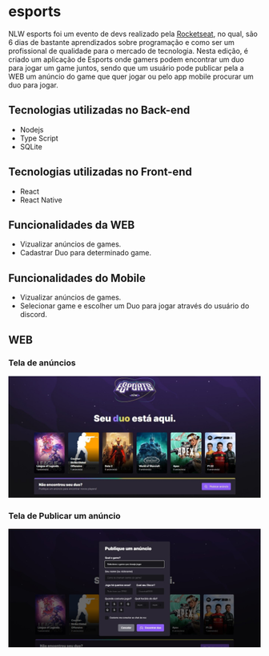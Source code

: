 # esports
 NLW esports foi um evento de devs realizado pela [Rocketseat](https://www.rocketseat.com.br/), no qual, são 6 dias de bastante aprendizados sobre programação e como ser um profissional de qualidade para o mercado de tecnologia.
 Nesta edição, é criado um aplicação de Esports onde gamers podem encontrar um duo para jogar um game juntos, sendo que um usuário pode publicar pela a WEB um anúncio do game que quer jogar ou pelo app mobile procurar um duo para jogar.

## Tecnologias utilizadas no Back-end
- Nodejs
- Type Script
- SQLite

## Tecnologias utilizadas no Front-end
- React
- React Native

## Funcionalidades da WEB
- Vizualizar anúncios de games.
- Cadastrar Duo para determinado game.

## Funcionalidades do Mobile
- Vizualizar anúncios de games.
- Selecionar game e escolher um Duo para jogar através do usuário do discord.

## WEB 

### Tela de anúncios
<p align="center">
  <img src="./nlw-screens/inicial.jpg" />
</p>

### Tela de Publicar um anúncio
<p align="center">
  <img src="./nlw-screens/form.jpg" />
</p>
